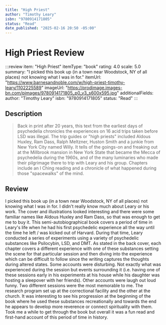 ```yaml
---
title: "High Priest"
author: "Timothy Leary"
isbn: "9780914171805"
status: "Read"
date_published: "2025-02-16 20:50 -05:00"
---
```


# High Priest Review

:::review
item: "High Priest"
itemType: "book"
rating: 4.0
scale: 5.0
summary: "I picked this book up (in a town near Woodstock, NY of all places) not knowing what I was in for."
itemUrl: "https://www.barnesandnoble.com/w/high-priest-timothy-leary/1102225589"
imageUrl: "https://prodimage.images-bn.com/pimages/9780914171805_p0_v3_s600x595.jpg"
additionalFields:
  author: "Timothy Leary"
  isbn: "9780914171805"
  status: "Read"
:::

## Description

> Back in print after 20 years, this text from the earliest days of psychedelia chronicles the experiences on 16 acid trips taken before LSD was illegal. The trip guides or "high priests" included Aldous Huxley, Ram Dass, Ralph Meltzner, Huston Smith and a junkie from New York City named Willy. It tells of the goings-on and freaking out at the Millbrook mansion in New York State that became the Mecca of psychedelia during the 1960s, and of the many luminaries who made their pilgrimage there to trip with Leary and his group. Chapters include an I Ching reading and a chronicle of what happened during those "spacewalks" of the mind.

## Review

I picked this book up (in a town near Woodstock, NY of all places) not knowing what I was in for. I didn't really know much about Leary or his work. The cover and illustrations looked interesting and there were some familiar names like Aldous Huxley and Ram Dass, so that was enough to get me to buy it. This semi-autobiographical book covers a period of time in Leary's life when he had his first psychedelic experience all the way until the time he left / was kicked out of Harvard. During that time, Leary conducted a series of experiments using a variety of psychedelic substances like Psilocybin, LSD, and DMT. As stated in the back cover, each chapter covers a different experience with one of these substances setting the scene for that particular session and then diving into the experience which can be difficult to follow since the writing captures the thoughts during altered states. Some accounts were disturbing. Not exactly what was experienced during the session but events surrounding it (i.e. having one of these sessions early in his experiments at his house while his daughter was hosting a sleepover with her friends). Other accounts were laugh out loud funny. Two different sessions were the most memorable to me. The research program set up at the correctional facility and the other at the church. It was interesting to see his progression at the beginning of the book where he used these substances recreationally and towards the end he appears to develop more reverence or connect spirituality with them. Took me a while to get through the book but overall it was a fun read and first-hand account of this period of time in history. 